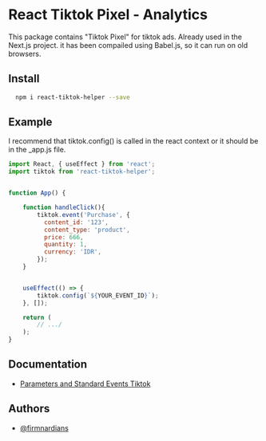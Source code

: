 # React Tiktok Pixel - Analytics

This package contains "Tiktok Pixel" for tiktok ads. Already used in the Next.js project. it has been compailed using Babel.js, so it can run on old browsers.

## Install

```bash
  npm i react-tiktok-helper --save
```

## Example

I recommend that tiktok.config() is called in the react context or it should be in the \_app.js file.

```javascript
import React, { useEffect } from 'react';
import tiktok from 'react-tiktok-helper';


function App() {

    function handleClick(){
        tiktok.event('Purchase', {
          content_id: '123',
          content_type: 'product',
          price: 666,
          quantity: 1,
          currency: 'IDR',
        });
    }


    useEffect(() => {
        tiktok.config(`${YOUR_EVENT_ID}`);
    }, []);

	return (
		// .../
	);
}

```

## Documentation

-   [Parameters and Standard Events Tiktok](https://ads.tiktok.com/help/article?aid=10028)

## Authors

-   [@firmnardians](https://github.com/firmnardians)
